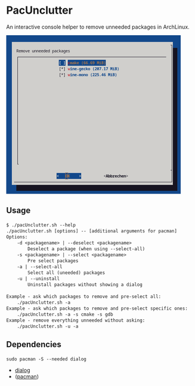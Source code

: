 # PacUnclutter
An interactive console helper to remove unneeded packages in ArchLinux.

![](screen.png)

## Usage

```
$ ./pacUnclutter.sh --help
./pacUnclutter.sh [options] -- [additional arguments for pacman]
Options:
	-d <packagename> | --deselect <packagename>
		Deselect a package (when using --select-all)
	-s <packagename> | --select <packagename>
		Pre select packages
	-a | --select-all
		Select all (uneeded) packages
	-u | --uninstall
		Uninstall packages without showing a dialog

Example - ask which packages to remove and pre-select all:
	./pacUnclutter.sh -a
Example - ask which packages to remove and pre-select specific ones:
	./pacUnclutter.sh -a -s cmake -s gdb
Example - remove everything unneeded without asking:
	./pacUnclutter.sh -u -a
```

## Dependencies

```
sudo pacman -S --needed dialog
``` 

- [dialog](https://archlinux.org/packages/core/x86_64/dialog/)
- ([pacman](https://archlinux.org/packages/core/x86_64/pacman/))

